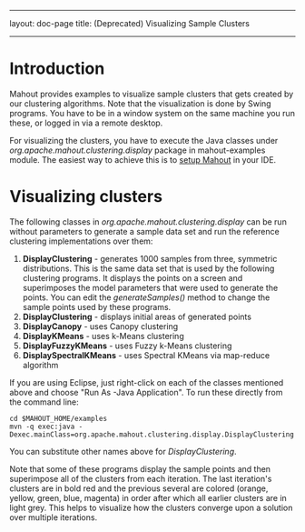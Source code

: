 <!--
 Licensed to the Apache Software Foundation (ASF) under one or more
 contributor license agreements.  See the NOTICE file distributed with
 this work for additional information regarding copyright ownership.
 The ASF licenses this file to You under the Apache License, Version 2.0
 (the "License"); you may not use this file except in compliance with
 the License.  You may obtain a copy of the License at

     http://www.apache.org/licenses/LICENSE-2.0

 Unless required by applicable law or agreed to in writing, software
 distributed under the License is distributed on an "AS IS" BASIS,
 WITHOUT WARRANTIES OR CONDITIONS OF ANY KIND, either express or implied.
 See the License for the specific language governing permissions and
 limitations under the License.
-->
---
layout: doc-page
title: (Deprecated)  Visualizing Sample Clusters

   
---

<a name="VisualizingSampleClusters-Introduction"></a>
# Introduction

Mahout provides examples to visualize sample clusters that gets created by
our clustering algorithms. Note that the visualization is done by Swing programs. You have to be in a window system on the same
machine you run these, or logged in via a remote desktop.

For visualizing the clusters, you have to execute the Java
classes under *org.apache.mahout.clustering.display* package in
mahout-examples module. The easiest way to achieve this is to [setup Mahout](users/basics/quickstart.html) in your IDE.

<a name="VisualizingSampleClusters-Visualizingclusters"></a>
# Visualizing clusters

The following classes in *org.apache.mahout.clustering.display* can be run
without parameters to generate a sample data set and run the reference
clustering implementations over them:

1. **DisplayClustering** - generates 1000 samples from three, symmetric
distributions. This is the same data set that is used by the following
clustering programs. It displays the points on a screen and superimposes
the model parameters that were used to generate the points. You can edit
the *generateSamples()* method to change the sample points used by these
programs.
1. **DisplayClustering** - displays initial areas of generated points
1. **DisplayCanopy** - uses Canopy clustering
1. **DisplayKMeans** - uses k-Means clustering
1. **DisplayFuzzyKMeans** - uses Fuzzy k-Means clustering
1. **DisplaySpectralKMeans** - uses Spectral KMeans via map-reduce algorithm

If you are using Eclipse, just right-click on each of the classes mentioned above and choose "Run As -Java Application". To run these directly from the command line:

    cd $MAHOUT_HOME/examples
    mvn -q exec:java -Dexec.mainClass=org.apache.mahout.clustering.display.DisplayClustering

You can substitute other names above for *DisplayClustering*. 


Note that some of these programs display the sample points and then superimpose all of the clusters from each iteration. The last iteration's clusters are in
bold red and the previous several are colored (orange, yellow, green, blue,
magenta) in order after which all earlier clusters are in light grey. This
helps to visualize how the clusters converge upon a solution over multiple
iterations.